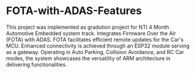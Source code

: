 # FOTA-with-ADAS-Features
This project was implemented as gradution project for NTI 4 Month Automotive Embedded system track.
Integrates Firmware Over the Air (FOTA) with ADAS. FOTA facilitates efficient remote updates for the Car's MCU. Enhanced connectivity is achieved through an ESP32 module serving as a gateway. Operating in Auto Parking, Collision Avoidance, and RC Car modes, the system showcases the versatility of ARM architecture in delivering functionalities.
